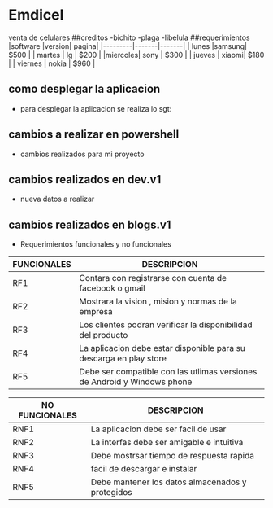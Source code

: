 # Emdicel
venta de celulares
##creditos
 -bichito
 -plaga
 -libelula
##requerimientos
|software |version| pagina|
|---------|-------|-------|
| lunes   |samsung|  $500 |
| martes  | lg    |  $200 |
|miercoles| sony  |  $300 |
| jueves  | xiaomi|  $180 |
| viernes | nokia |  $960 |
## como desplegar la aplicacion 
- para desplegar la aplicacion se realiza lo sgt:

## cambios a realizar en powershell 
- cambios realizados para mi proyecto

## cambios realizados en dev.v1
- nueva datos a realizar

## cambios realizados en blogs.v1
- Requerimientos funcionales y no funcionales

|FUNCIONALES      |DESCRIPCION|
|-----------------|-----------|
| RF1             |Contara con registrarse con cuenta de facebook o gmail      |
| RF2             |Mostrara la vision , mision y normas de la empresa          |
| RF3             |Los clientes podran verificar la disponibilidad del producto|
| RF4             |La aplicacion debe estar disponible para su descarga en play store|
| RF5             |Debe ser compatible con las utlimas versiones de Android y Windows phone |

|NO FUNCIONALES   |DESCRIPCION|
|-----------------|-----------|
| RNF1            |La aplicacion debe ser facil de usar                        |
| RNF2            |La interfas debe ser amigable e intuitiva                   |
| RNF3            |Debe mostrsar tiempo de respuesta rapida                    |
| RNF4            |facil de descargar e instalar                               |
| RNF5            |Debe mantener los datos almacenados y protegidos            |